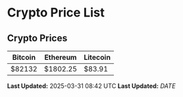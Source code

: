 # Crypto Price List

## Crypto Prices
| Bitcoin | Ethereum | Litecoin |
| ------- | -------- | -------- |
| $82132 | $1802.25 | $83.91 |
**Last Updated:** 2025-03-31 08:42 UTC
**Last Updated:** $DATE$
